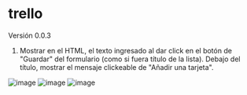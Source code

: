 # trello
Versión 0.0.3

1. Mostrar en el HTML, el texto ingresado al dar click en el botón de "Guardar" del formulario (como si fuera título de la lista).
Debajo del título, mostrar el mensaje clickeable de "Añadir una tarjeta". 

![image](img/list.png)
![image](img/list1.png)
![image](img/list2.png)